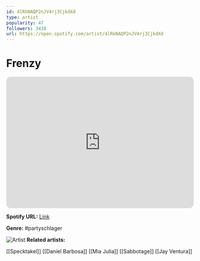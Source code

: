```yaml
---
id: 4lRkNAQP2nJV4rj3CjkdXd
type: artist
popularity: 47
followers: 3438
url: https://open.spotify.com/artist/4lRkNAQP2nJV4rj3CjkdXd
---
```

# Frenzy

<iframe style="border-radius:12px" src="https://open.spotify.com/embed/artist/4lRkNAQP2nJV4rj3CjkdXd" width="100%" height="352" frameBorder="0" allowfullscreen="" allow="autoplay; clipboard-write; encrypted-media; fullscreen; picture-in-picture" loading="lazy"></iframe>

**Spotify URL:** [Link](https://open.spotify.com/artist/4lRkNAQP2nJV4rj3CjkdXd)

**Genre:**  #partyschlager

![Artist](https://i.scdn.co/image/ab6761610000e5eb6b91c1999a7b4b03c2f09b8d)
**Related artists:**

[[Specktakel]]
[[Daniel Barbosa]]
[[Mia Julia]]
[[Sabbotage]]
[[Jay Ventura]]
